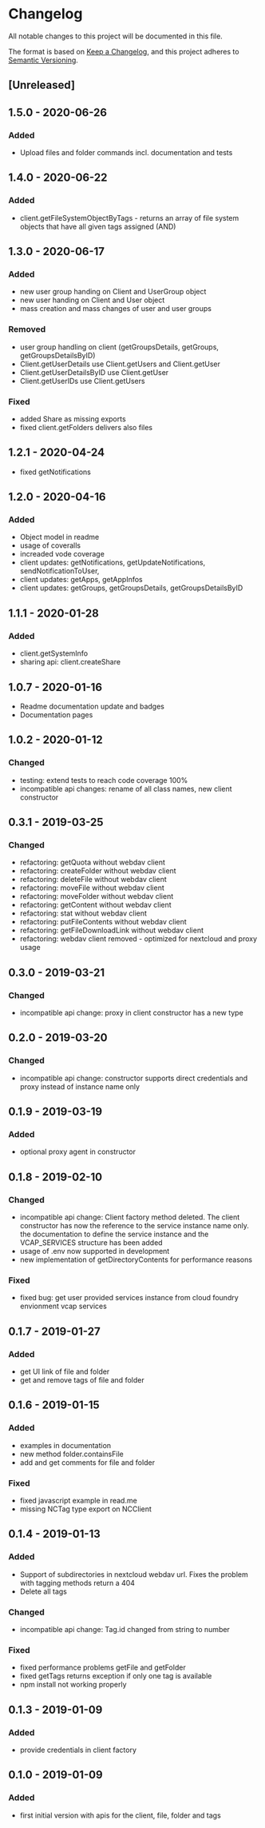 # Changelog
All notable changes to this project will be documented in this file.

The format is based on [Keep a Changelog](https://keepachangelog.com/en/1.0.0/),
and this project adheres to [Semantic Versioning](https://semver.org/spec/v2.0.0.html).

## [Unreleased]

## 1.5.0 - 2020-06-26
### Added
- Upload files and folder commands incl. documentation and tests

## 1.4.0 - 2020-06-22
### Added
- client.getFileSystemObjectByTags - returns an array of file system objects that have all given tags assigned (AND)

## 1.3.0 - 2020-06-17
### Added
- new user group handing on Client and UserGroup object
- new user handing on Client and User object
- mass creation and mass changes of user and user groups

### Removed
- user group handling on client (getGroupsDetails, getGroups, getGroupsDetailsByID)
- Client.getUserDetails use Client.getUsers and Client.getUser
- Client.getUserDetailsByID use Client.getUser
- Client.getUserIDs use Client.getUsers

### Fixed
- added Share as missing exports
- fixed client.getFolders delivers also files

## 1.2.1 - 2020-04-24
- fixed getNotifications

## 1.2.0 - 2020-04-16

### Added
- Object model in readme 
- usage of coveralls
- increaded vode coverage
- client updates: getNotifications, getUpdateNotifications, sendNotificationToUser, 
- client updates: getApps, getAppInfos
- client updates: getGroups, getGroupsDetails, getGroupsDetailsByID 

## 1.1.1 - 2020-01-28
### Added
- client.getSystemInfo
- sharing api: client.createShare

## 1.0.7 - 2020-01-16
- Readme documentation update and badges
- Documentation pages

## 1.0.2 - 2020-01-12
### Changed
- testing: extend tests to reach code coverage 100%
- incompatible api changes: rename of all class names, new client constructor

## 0.3.1 - 2019-03-25
### Changed
- refactoring: getQuota without webdav client
- refactoring: createFolder without webdav client
- refactoring: deleteFile without webdav client
- refactoring: moveFile without webdav client
- refactoring: moveFolder without webdav client
- refactoring: getContent without webdav client
- refactoring: stat without webdav client
- refactoring: putFileContents without webdav client
- refactoring: getFileDownloadLink without webdav client
- refactoring: webdav client removed - optimized for nextcloud and proxy usage

## 0.3.0 - 2019-03-21
### Changed
- incompatible api change: proxy in client constructor has a new type

## 0.2.0 - 2019-03-20
### Changed
- incompatible api change: constructor supports direct credentials and proxy instead of instance name only

## 0.1.9 - 2019-03-19
### Added
- optional proxy agent in constructor

## 0.1.8 - 2019-02-10
### Changed
- incompatible api change: Client factory method deleted. The client constructor has now the reference to the service instance name only. the documentation to define the service instance and the VCAP_SERVICES structure has been added
- usage of .env now supported in development
- new implementation of getDirectoryContents for performance reasons
### Fixed
- fixed bug: get user provided services instance from cloud foundry envionment vcap services

## 0.1.7 - 2019-01-27
### Added
- get UI link of file and folder
- get and remove tags of file and folder

## 0.1.6 - 2019-01-15
### Added
- examples in documentation
- new method folder.containsFile 
- add and get comments for file and folder
### Fixed
- fixed javascript example in read.me
- missing NCTag type export on NCClient

## 0.1.4 - 2019-01-13
### Added
- Support of subdirectories in nextcloud webdav url. Fixes the problem with tagging methods return a 404 
- Delete all tags
### Changed
- incompatible api change: Tag.id changed from string to number
### Fixed
- fixed performance problems getFile and getFolder
- fixed getTags returns exception if only one tag is available
- npm install not working properly

## 0.1.3 - 2019-01-09
### Added
- provide credentials in client factory
## 0.1.0 - 2019-01-09
### Added
- first initial version with apis for the client, file, folder and tags


